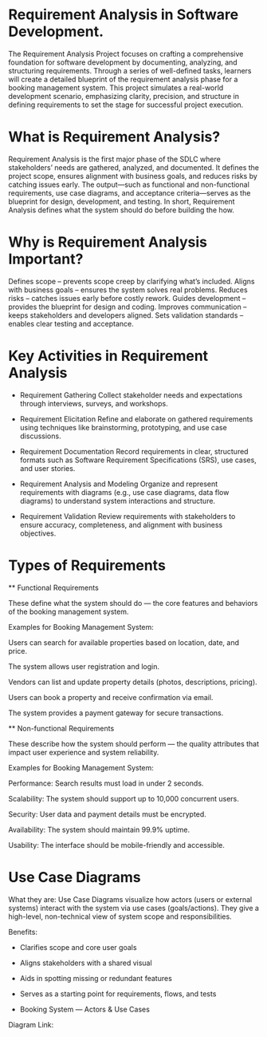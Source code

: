 # Requirement Analysis in Software Development.
The Requirement Analysis Project focuses on crafting a comprehensive foundation for software development by documenting, analyzing, and structuring requirements. Through a series of well-defined tasks, learners will create a detailed blueprint of the requirement analysis phase for a booking management system. This project simulates a real-world development scenario, emphasizing clarity, precision, and structure in defining requirements to set the stage for successful project execution.

# What is Requirement Analysis?
Requirement Analysis is the first major phase of the SDLC where stakeholders’ needs are gathered, analyzed, and documented. It defines the project scope, ensures alignment with business goals, and reduces risks by catching issues early. The output—such as functional and non-functional requirements, use case diagrams, and acceptance criteria—serves as the blueprint for design, development, and testing. In short, Requirement Analysis defines what the system should do before building the how.

# Why is Requirement Analysis Important?
Defines scope – prevents scope creep by clarifying what’s included.
Aligns with business goals – ensures the system solves real problems.
Reduces risks – catches issues early before costly rework.
Guides development – provides the blueprint for design and coding.
Improves communication – keeps stakeholders and developers aligned.
Sets validation standards – enables clear testing and acceptance.

# Key Activities in Requirement Analysis
- Requirement Gathering
Collect stakeholder needs and expectations through interviews, surveys, and workshops.

- Requirement Elicitation
Refine and elaborate on gathered requirements using techniques like brainstorming, prototyping, and use case discussions.

- Requirement Documentation
Record requirements in clear, structured formats such as Software Requirement Specifications (SRS), use cases, and user stories.

- Requirement Analysis and Modeling
Organize and represent requirements with diagrams (e.g., use case diagrams, data flow diagrams) to understand system interactions and structure.

- Requirement Validation
Review requirements with stakeholders to ensure accuracy, completeness, and alignment with business objectives.

# Types of Requirements
** Functional Requirements

These define what the system should do — the core features and behaviors of the booking management system.

Examples for Booking Management System:

Users can search for available properties based on location, date, and price.

The system allows user registration and login.

Vendors can list and update property details (photos, descriptions, pricing).

Users can book a property and receive confirmation via email.

The system provides a payment gateway for secure transactions.

** Non-functional Requirements

These describe how the system should perform — the quality attributes that impact user experience and system reliability.

Examples for Booking Management System:

Performance: Search results must load in under 2 seconds.

Scalability: The system should support up to 10,000 concurrent users.

Security: User data and payment details must be encrypted.

Availability: The system should maintain 99.9% uptime.

Usability: The interface should be mobile-friendly and accessible.

# Use Case Diagrams

What they are:
Use Case Diagrams visualize how actors (users or external systems) interact with the system via use cases (goals/actions). They give a high-level, non-technical view of system scope and responsibilities.

Benefits:

- Clarifies scope and core user goals

- Aligns stakeholders with a shared visual

- Aids in spotting missing or redundant features

- Serves as a starting point for requirements, flows, and tests

- Booking System — Actors & Use Cases

Diagram Link: 



